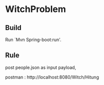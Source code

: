 # WitchProblem

## Build

Run `Mvn Spring-boot:run'.

## Rule
post people.json as input payload,

postman : http://localhost:8080/Witch/Hitung
